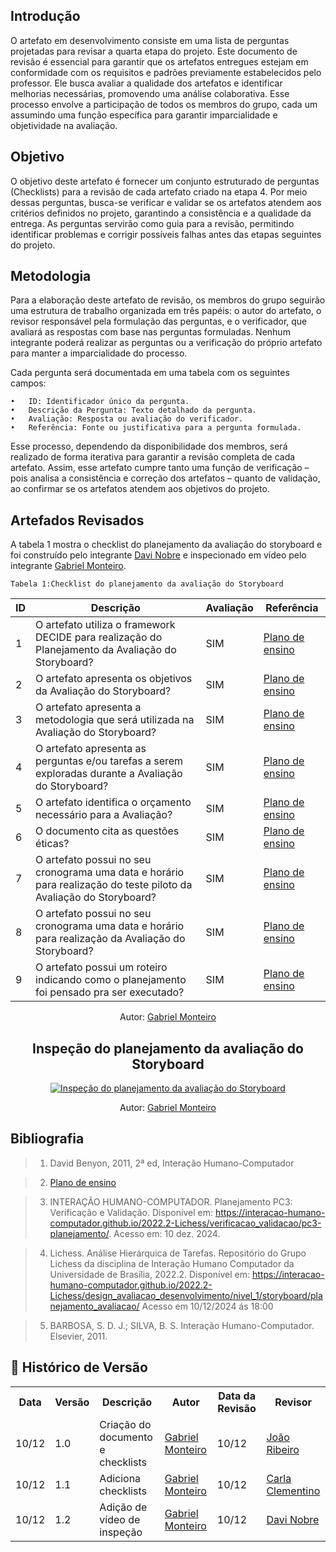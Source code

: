 ## Introdução
O artefato em desenvolvimento consiste em uma lista de perguntas projetadas para revisar a quarta etapa do projeto. Este documento de revisão é essencial para garantir que os artefatos entregues estejam em conformidade com os requisitos e padrões previamente estabelecidos pelo professor. Ele busca avaliar a qualidade dos artefatos e identificar melhorias necessárias, promovendo uma análise colaborativa. Esse processo envolve a participação de todos os membros do grupo, cada um assumindo uma função específica para garantir imparcialidade e objetividade na avaliação.

## Objetivo
O objetivo deste artefato é fornecer um conjunto estruturado de perguntas (Checklists) para a revisão de cada artefato criado na etapa 4. Por meio dessas perguntas, busca-se verificar e validar se os artefatos atendem aos critérios definidos no projeto, garantindo a consistência e a qualidade da entrega. As perguntas servirão como guia para a revisão, permitindo identificar problemas e corrigir possíveis falhas antes das etapas seguintes do projeto.

## Metodologia
Para a elaboração deste artefato de revisão, os membros do grupo seguirão uma estrutura de trabalho organizada em três papéis: o autor do artefato, o revisor responsável pela formulação das perguntas, e o verificador, que avaliará as respostas com base nas perguntas formuladas. Nenhum integrante poderá realizar as perguntas ou a verificação do próprio artefato para manter a imparcialidade do processo.

Cada pergunta será documentada em uma tabela com os seguintes campos:

	•	ID: Identificador único da pergunta.
	•	Descrição da Pergunta: Texto detalhado da pergunta.
	•	Avaliação: Resposta ou avaliação do verificador.
	•	Referência: Fonte ou justificativa para a pergunta formulada.

Esse processo, dependendo da disponibilidade dos membros, será realizado de forma iterativa para garantir a revisão completa de cada artefato. Assim, esse artefato cumpre tanto uma função de verificação – pois analisa a consistência e correção dos artefatos – quanto de validação, ao confirmar se os artefatos atendem aos objetivos do projeto.

## Artefados Revisados
A tabela 1 mostra o checklist do planejamento da avaliação do storyboard e foi construído pelo integrante [Davi Nobre](https://github.com/Jagaima) e inspecionado em vídeo pelo integrante [Gabriel Monteiro](https://github.com/GabrielSMonteiro).

    Tabela 1:Checklist do planejamento da avaliação do Storyboard

| ID  | Descrição                                                                                   | Avaliação | Referência                                                                                                                                     |
| --- | ------------------------------------------------------------------------------------------- | --------- | ---------------------------------------------------------------------------------------------------------------------------------------------- |
| 1  | O artefato utiliza o framework DECIDE para realização do Planejamento da Avaliação do Storyboard? | SIM       | [Plano de ensino](https://aprender3.unb.br/pluginfile.php/2972625/mod_resource/content/58/Plano_de_Ensino%20FIHC%20022024%20Turma%2001%20v2.pdf) |
| 2  | O artefato apresenta os objetivos da Avaliação do Storyboard?                                                                    | SIM       | [Plano de ensino](https://aprender3.unb.br/pluginfile.php/2972625/mod_resource/content/58/Plano_de_Ensino%20FIHC%20022024%20Turma%2001%20v2.pdf) |
| 3  | O artefato apresenta a metodologia que será utilizada na Avaliação do Storyboard?                         | SIM       | [Plano de ensino](https://aprender3.unb.br/pluginfile.php/2972625/mod_resource/content/58/Plano_de_Ensino%20FIHC%20022024%20Turma%2001%20v2.pdf) |
| 4  | O artefato apresenta as perguntas e/ou tarefas a serem exploradas durante a Avaliação do Storyboard?                                                            | SIM       | [Plano de ensino](https://aprender3.unb.br/pluginfile.php/2972625/mod_resource/content/58/Plano_de_Ensino%20FIHC%20022024%20Turma%2001%20v2.pdf) |
| 5  | O artefato identifica o orçamento necessário para a Avaliação?                                  | SIM       | [Plano de ensino](https://aprender3.unb.br/pluginfile.php/2972625/mod_resource/content/58/Plano_de_Ensino%20FIHC%20022024%20Turma%2001%20v2.pdf) |
| 6  | O documento cita as questões éticas?                            | SIM       | [Plano de ensino](https://aprender3.unb.br/pluginfile.php/2972625/mod_resource/content/58/Plano_de_Ensino%20FIHC%20022024%20Turma%2001%20v2.pdf) |
| 7  | O artefato possui no seu cronograma uma data e horário para realização do teste piloto da Avaliação do Storyboard?                                                            | SIM       | [Plano de ensino](https://aprender3.unb.br/pluginfile.php/2972625/mod_resource/content/58/Plano_de_Ensino%20FIHC%20022024%20Turma%2001%20v2.pdf) |
| 8  | O artefato possui no seu cronograma uma data e horário para realização da Avaliação do Storyboard?                                  | SIM       | [Plano de ensino](https://aprender3.unb.br/pluginfile.php/2972625/mod_resource/content/58/Plano_de_Ensino%20FIHC%20022024%20Turma%2001%20v2.pdf) |
| 9  | O artefato possui um roteiro indicando como o planejamento foi pensado pra ser executado?                             | SIM       | [Plano de ensino](https://aprender3.unb.br/pluginfile.php/2972625/mod_resource/content/58/Plano_de_Ensino%20FIHC%20022024%20Turma%2001%20v2.pdf) |

<center> <p>Autor: <a href="https://github.com/GabrielSMonteiro">Gabriel Monteiro</a></p> </center>

<div style="text-align: center;">
  <h2>Inspeção do planejamento da avaliação do Storyboard</h2>
  <a href="https://youtu.be/WeFbmt1wGqA" title="Inspeção do planejamento da avaliação do Storyboard">
    <img src="https://img.youtube.com/vi/WeFbmt1wGqA/0.jpg" alt="Inspeção do planejamento da avaliação do Storyboard" />
  </a>
  <p>Autor: <a href="https://github.com/GabrielSMonteiro">Gabriel Monteiro</a></p>
</div>


## Bibliografia

> 1. David Benyon, 2011, 2ª ed, Interação Humano-Computador

> 2. [Plano de ensino](https://aprender3.unb.br/pluginfile.php/2972625/mod_resource/content/58/Plano_de_Ensino%20FIHC%20022024%20Turma%2001%20v2.pdf)

> 3. INTERAÇÃO HUMANO-COMPUTADOR. Planejamento PC3: Verificação e Validação. Disponível em: https://interacao-humano-computador.github.io/2022.2-Lichess/verificacao_validacao/pc3-planejamento/. Acesso em: 10 dez. 2024.

> 4. Lichess. Análise Hierárquica de Tarefas. Repositório do Grupo Lichess da disciplina de Interação Humano Computador da Universidade de Brasília, 2022.2. Disponível em: <https://interacao-humano-computador.github.io/2022.2-Lichess/design_avaliacao_desenvolvimento/nivel_1/storyboard/planejamento_avaliacao/> Acesso em 10/12/2024 ás 18:00

> 5. BARBOSA, S. D. J.; SILVA, B. S. Interação Humano-Computador. Elsevier, 2011.
 
## :round_pushpin: Histórico de Versão 

<div>
    <table>
        <tr>
            <th>Data</th>
            <th>Versão</th>
            <th>Descrição</th>
            <th>Autor</th>
            <th>Data da Revisão</th>
            <th>Revisor</th>
        </tr>
        <tr>
            <td>10/12</td>
            <td>1.0</td>
            <td>Criação do documento e checklists</td>
            <td><a href="https://github.com/GabrielSMonteiro">Gabriel Monteiro</a></td>
            <td>10/12</td>
            <td><a href="https://github.com/Joa0V">João Ribeiro</a></td>
        </tr>
        <tr>
            <td>10/12</td>
            <td>1.1</td>
            <td>Adiciona checklists</td>
            <td><a href="https://github.com/GabrielSMonteiro">Gabriel Monteiro</a></td>
            <td>10/12</td>
            <td><a href="https://github.com/ccarlaa">Carla Clementino</a></td>
        </tr>
        <tr>
            <td>10/12</td>
            <td>1.2</td>
            <td>Adição de vídeo de inspeção</td>
            <td><a href="https://github.com/GabrielSMonteiro">Gabriel Monteiro</a></td>
            <td>10/12</td>
            <td><a href="https://github.com/Jagaima">Davi Nobre</a></td>
        </tr>
    </table>
</div>